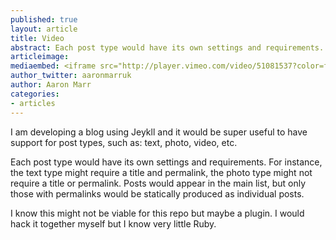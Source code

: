 ```yaml
---
published: true
layout: article
title: Video
abstract: Each post type would have its own settings and requirements. For instance, the text type might require a title and permalink, the photo type might not require a title or permalink. Posts would appear in the main list, but only those with permalinks would be statically produced as individual posts.
articleimage:
mediaembed: <iframe src="http://player.vimeo.com/video/51081537?color=ffffff" width="500" height="281" frameborder="0" webkitAllowFullScreen mozallowfullscreen allowFullScreen></iframe>
author_twitter: aaronmarruk
author: Aaron Marr
categories:
- articles
---
```


I am developing a blog using Jeykll and it would be super useful to have support for post types, such as: text, photo, video, etc.

Each post type would have its own settings and requirements. For instance, the text type might require a title and permalink, the photo type might not require a title or permalink. Posts would appear in the main list, but only those with permalinks would be statically produced as individual posts.

I know this might not be viable for this repo but maybe a plugin. I would hack it together myself but I know very little Ruby.